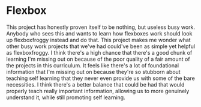 # Flexbox

This project has honestly proven itself to be nothing, but useless busy work. 
Anybody who sees this and wants to learn how flexboxes work should look up flexboxfroggy instead and do that. 
This project makes me wonder what other busy work projects that we've had could've been as simple yet helpful as flexboxfroggy. 
I think there's a high chance that there's a good chunk of learning I'm missing out on because of the poor quality of a fair amount of the projects in this curriculum. 
It feels like there's a lot of foundational information that I'm missing out on because they're so stubborn about teaching self learning that they never even provide us with some of the bare necessities. 
I think there's a better balance that could be had that would properly teach really important information, allowing us to more genuinely understand it, while still promoting self learning.
